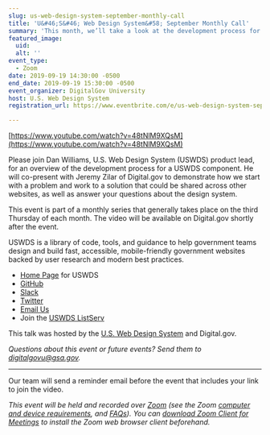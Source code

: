 ```yaml
---
slug: us-web-design-system-september-monthly-call
title: 'U&#46;S&#46; Web Design System&#58; September Monthly Call'
summary: 'This month, we’ll take a look at the development process for a USWDS component and demonstrate how we start with a problem and work to a solution that could be shared across other websites.'
featured_image: 
  uid: 
  alt: ''
event_type: 
  - Zoom
date: 2019-09-19 14:30:00 -0500
end_date: 2019-09-19 15:30:00 -0500
event_organizer: DigitalGov University
host: U.S. Web Design System 
registration_url: https://www.eventbrite.com/e/us-web-design-system-september-monthly-call-registration-70228448179

---
```


[https://www.youtube.com/watch?v=48tNlM9XQsM](https://www.youtube.com/watch?v=48tNlM9XQsM)

Please join Dan Williams, U.S. Web Design System (USWDS) product lead, for an overview of the development process for a USWDS component. He will co-present with Jeremy Zilar of Digital.gov to demonstrate how we start with a problem and work to a solution that could be shared across other websites, as well as answer your questions about the design system. 

This event is part of a monthly series that generally takes place on the third Thursday of each month. The video will be available on Digital.gov shortly after the event.

USWDS is a library of code, tools, and guidance to help government teams design and build fast, accessible, mobile-friendly government websites backed by user research and modern best practices. 

- [Home Page](https://designsystem.digital.gov/) for USWDS 
- [GitHub](https://github.com/uswds/uswds/issues) 
- [Slack](https://chat.18f.gov/) 
- [Twitter](https://twitter.com/uswds?lang=en)  
- [Email Us](mailto:uswds@gsa.gov)  
- Join the [USWDS ListServ](mailto:uswds-subscribe-request@listserv.gsa.gov)

This talk was hosted by the [U.S. Web Design System](https://v2.designsystem.digital.gov/) and Digital.gov. 

_Questions about this event or future events? Send them to [digitalgovu@gsa.gov](mailto:digitalgovu@gsa.gov)._ 

---

Our team will send a reminder email before the event that includes your link to join the video. 

_This event will be held and recorded over [Zoom](https://www.zoom.us/) (see the Zoom [computer and device requirements](https://support.zoom.us/hc/en-us/articles/201362023-System-Requirements-for-PC-Mac-and-Linux), and [FAQs](https://support.zoom.us/hc/en-us/sections/200277708-Frequently-Asked-Questions)). You can [download Zoom Client for Meetings](https://zoom.us/download#client&#95;4meeting) to install the Zoom web browser client beforehand._


